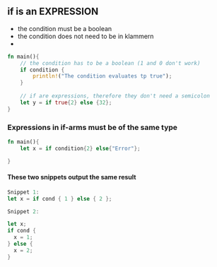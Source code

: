 ## if is an EXPRESSION
- the condition must be a boolean
- the condition does not need to be in klammern
- 
```Rust 
fn main(){
	// the condition has to be a boolean (1 and 0 don't work)
	if condition {
		println!("The condition evaluates tp true");	
	}
	
	// if are expressions, therefore they don't need a semicolon
	let y = if true{2} else {32};
}
```

### Expressions in if-arms must be of the same type
```Rust
fn main(){
	let x = if condition{2} else{"Error"};

}
```




#### These two snippets output the same result
```Rust
Snippet 1:
let x = if cond { 1 } else { 2 };

Snippet 2:

let x;
if cond {
  x = 1;
} else {
  x = 2;
}
```